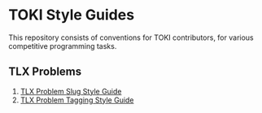 # TOKI Style Guides

This repository consists of conventions for TOKI contributors, for various competitive programming tasks.

## TLX Problems

1. [TLX Problem Slug Style Guide](problem-slug/)
2. [TLX Problem Tagging Style Guide](problem-tagging/)

